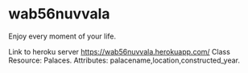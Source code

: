# wab56nuvvala

Enjoy every moment of your life.

Link to heroku server https://wab56nuvvala.herokuapp.com/
Class Resource: Palaces. Attributes: palacename,location,constructed_year.